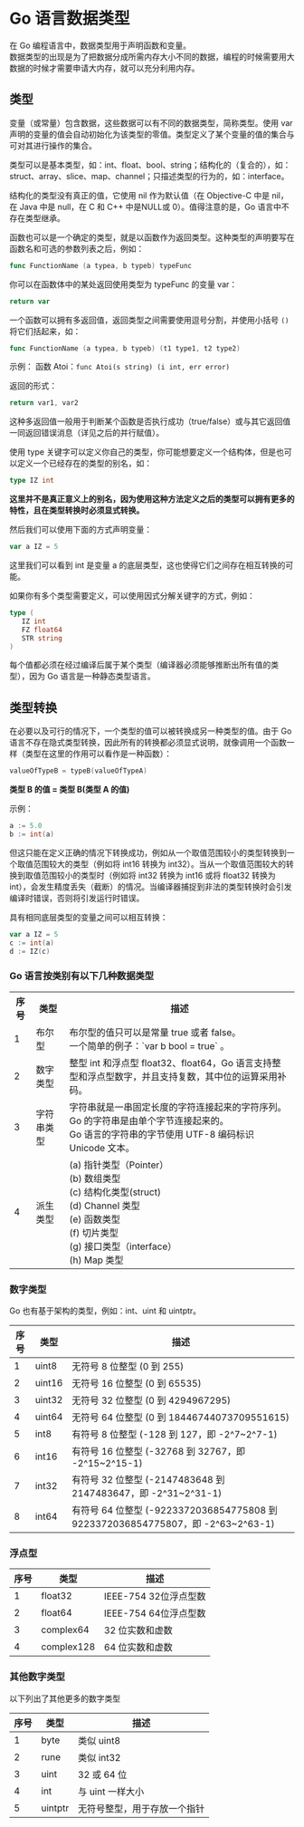 
# Go 语言数据类型

在 Go 编程语言中，数据类型用于声明函数和变量。  
数据类型的出现是为了把数据分成所需内存大小不同的数据，编程的时候需要用大数据的时候才需要申请大内存，就可以充分利用内存。  

## 类型

变量（或常量）包含数据，这些数据可以有不同的数据类型，简称类型。使用 var 声明的变量的值会自动初始化为该类型的零值。类型定义了某个变量的值的集合与可对其进行操作的集合。

类型可以是基本类型，如：int、float、bool、string；结构化的（复合的），如：struct、array、slice、map、channel；只描述类型的行为的，如：interface。

结构化的类型没有真正的值，它使用 nil 作为默认值（在 Objective-C 中是 nil，在 Java 中是 null，在 C 和 C++ 中是NULL或 0）。值得注意的是，Go 语言中不存在类型继承。

函数也可以是一个确定的类型，就是以函数作为返回类型。这种类型的声明要写在函数名和可选的参数列表之后，例如：

```go
func FunctionName (a typea, b typeb) typeFunc
```

你可以在函数体中的某处返回使用类型为 typeFunc 的变量 var：

```go
return var
```

一个函数可以拥有多返回值，返回类型之间需要使用逗号分割，并使用小括号 `()` 将它们括起来，如：

```go
func FunctionName (a typea, b typeb) (t1 type1, t2 type2)
```

示例： 函数 Atoi：`func Atoi(s string) (i int, err error)`

返回的形式：

```go
return var1, var2
```

这种多返回值一般用于判断某个函数是否执行成功（true/false）或与其它返回值一同返回错误消息（详见之后的并行赋值）。

使用 type 关键字可以定义你自己的类型，你可能想要定义一个结构体，但是也可以定义一个已经存在的类型的别名，如：

```go
type IZ int
```

**这里并不是真正意义上的别名，因为使用这种方法定义之后的类型可以拥有更多的特性，且在类型转换时必须显式转换。**

然后我们可以使用下面的方式声明变量：

```go
var a IZ = 5
```

这里我们可以看到 int 是变量 a 的底层类型，这也使得它们之间存在相互转换的可能。

如果你有多个类型需要定义，可以使用因式分解关键字的方式，例如：

```go
type (
   IZ int
   FZ float64
   STR string
)
```

每个值都必须在经过编译后属于某个类型（编译器必须能够推断出所有值的类型），因为 Go 语言是一种静态类型语言。


## 类型转换

在必要以及可行的情况下，一个类型的值可以被转换成另一种类型的值。由于 Go 语言不存在隐式类型转换，因此所有的转换都必须显式说明，就像调用一个函数一样（类型在这里的作用可以看作是一种函数）：

```go
valueOfTypeB = typeB(valueOfTypeA)
```

**类型 B 的值 = 类型 B(类型 A 的值)**

示例： 

```go
a := 5.0
b := int(a)
```

但这只能在定义正确的情况下转换成功，例如从一个取值范围较小的类型转换到一个取值范围较大的类型（例如将 int16 转换为 int32）。当从一个取值范围较大的转换到取值范围较小的类型时（例如将 int32 转换为 int16 或将 float32 转换为 int），会发生精度丢失（截断）的情况。当编译器捕捉到非法的类型转换时会引发编译时错误，否则将引发运行时错误。

具有相同底层类型的变量之间可以相互转换：

```go
var a IZ = 5
c := int(a)
d := IZ(c)
```


### Go 语言按类别有以下几种数据类型

<table>
<tr><th>序号</th><th>类型</th><th>描述</th></tr>
<tr><td>1</td><td>布尔型</td><td>布尔型的值只可以是常量 true 或者 false。
    <br/>一个简单的例子：`var b bool = true` 。</td></tr>
<tr><td>2</td><td>数字类型</td><td>整型 int 和浮点型 float32、float64，Go 语言支持整型和浮点型数字，并且支持复数，其中位的运算采用补码。</td></tr>
<tr><td>3</td><td>字符串类型</td><td>	字符串就是一串固定长度的字符连接起来的字符序列。
    <br/>Go 的字符串是由单个字节连接起来的。
    <br/>Go 语言的字符串的字节使用 UTF-8 编码标识 Unicode 文本。
</td></tr>
<tr><td>4</td><td>派生类型</td><td>
(a) 指针类型（Pointer）<br/>
(b) 数组类型<br/>
(c) 结构化类型(struct)<br/>
(d) Channel 类型<br/>
(e) 函数类型<br/>
(f) 切片类型<br/>
(g) 接口类型（interface）<br/>
(h) Map 类型<br/>
</td></tr>
</table>


### 数字类型
Go 也有基于架构的类型，例如：int、uint 和 uintptr。

序号|	类型|	描述
--|--|--
1|	uint8|	无符号 8 位整型 (0 到 255)
2|	uint16|	无符号 16 位整型 (0 到 65535)
3|	uint32|	无符号 32 位整型 (0 到 4294967295)
4|	uint64|	无符号 64 位整型 (0 到 18446744073709551615)
5|	int8|	有符号 8 位整型 (-128 到 127，即 -2^7~2^7-1)
6|	int16|	有符号 16 位整型 (-32768 到 32767，即 -2^15~2^15-1)
7|	int32|	有符号 32 位整型 (-2147483648 到 2147483647，即 -2^31~2^31-1)
8|	int64|	有符号 64 位整型 (-9223372036854775808 到 9223372036854775807，即 -2^63~2^63-1)


### 浮点型

序号|	类型|	描述
--|--|--
1|	float32|	IEEE-754 32位浮点型数
2|	float64|	IEEE-754 64位浮点型数
3|	complex64|	32 位实数和虚数
4|	complex128|	64 位实数和虚数


### 其他数字类型
以下列出了其他更多的数字类型

序号|	类型|	描述
--|--|--
1|	byte|	类似 uint8
2|	rune|	类似 int32
3|	uint|	32 或 64 位
4|	int|	与 uint 一样大小
5|	uintptr|	无符号整型，用于存放一个指针

